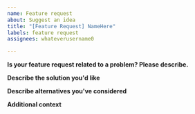 ```yaml
---
name: Feature request
about: Suggest an idea
title: "[Feature Request] NameHere"
labels: feature request
assignees: whateverusername0

---
```


**Is your feature request related to a problem? Please describe.**
<!-- A clear and concise description of what the problem is. (ex. I'm always frustrated when *this*) -->

**Describe the solution you'd like**
<!-- A clear and concise description of what you want to happen. -->

**Describe alternatives you've considered**
<!-- A clear and concise description of any alternative solutions or features you've considered. -->

**Additional context**
<!-- Add any other context or screenshots about the feature request here. -->

